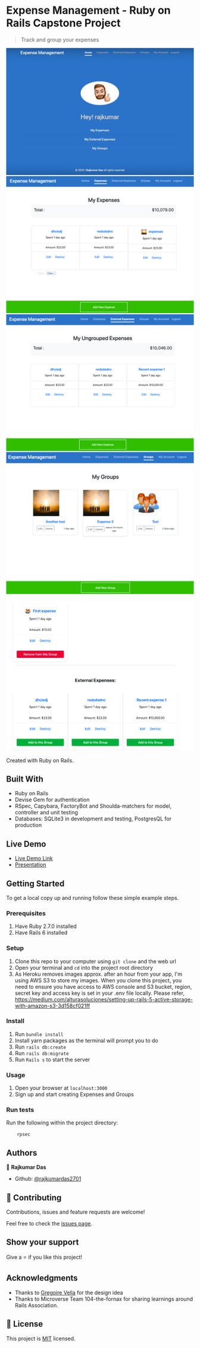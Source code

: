 # Expense Management - Ruby on Rails Capstone Project

> Track and group your expenses

![screenshot](app/assets/images/homepage.png)
![screenshot](app/assets/images/Expenses.png)
![screenshot](app/assets/images/ExtExpenses.png)
![screenshot](app/assets/images/Groups.png)
![screenshot](app/assets/images/AddRemoveExp.png)

Created with Ruby on Rails.

## Built With

- Ruby on Rails
- Devise Gem for authentication
- RSpec, Capybara, FactoryBot and Shoulda-matchers for model, controller and unit testing
- Databases: SQLite3 in development and testing, PostgresQL for production

## Live Demo

- [Live Demo Link](https://rajda-expense-mgmt.herokuapp.com)
- [Presentation](https://www.loom.com/share/0cadadf278304ab79e903e21a04c21ae)

## Getting Started

To get a local copy up and running follow these simple example steps.

### Prerequisites

1. Have Ruby 2.7.0 installed
2. Have Rails 6 installed

### Setup

1. Clone this repo to your computer using <code>git clone</code> and the web url
2. Open your terminal and <code>cd</code> into the project root directory
3. As Heroku removes images approx. after an hour from your app, I'm using AWS S3 to store my images.
    When you clone this project, you need to ensure you have access to AWS console and S3 bucket, region, secret key and access key is set in your .env file locally.
    Please refer, https://medium.com/alturasoluciones/setting-up-rails-5-active-storage-with-amazon-s3-3d158cf021ff

### Install

1. Run <code>bundle install</code>
2. Install yarn packages as the terminal will prompt you to do
3. Run <code>rails db:create</code>
4. Run <code>rails db:migrate</code>
5. Run <code>Rails s</code> to start the server

### Usage

1. Open your browser at <code>localhost:3000</code>
2. Sign up and start creating Expenses and Groups

### Run tests

Run the following within the project directory:

```
    rpsec
```

## Authors

👤 **Rajkumar Das**

- Github: [@rajkumardas2701](https://github.com/rajkumardas2701)

## 🤝 Contributing

Contributions, issues and feature requests are welcome!

Feel free to check the [issues page](https://github.com/rajkumardas2701/ExpenseManagement/issues).

## Show your support

Give a ⭐️ if you like this project!

## Acknowledgments

- Thanks to [Gregoire Vella](https://www.behance.net/gregoirevellaDesign) for the design idea
- Thanks to Microverse Team 104-the-fornax for sharing learnings around Rails Association.

## 📝 License

This project is [MIT](lic.url) licensed.